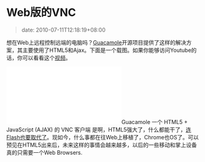 # Web版的VNC
>date: 2010-07-11T12:18:19+08:00


想在Web上远程控制远端的电脑吗？[Guacamole](http://guacamole.sourceforge.net/)开源项目提供了这样的解决方案，其主要使用了HTML5和Ajax。下面是一个载图。如果你能够访问Youtube的话，你可以看看这个[视频](https://www.youtube.com/watch?v=Oag4EUlpL4c&feature=player_embedded)。


[![](/assets/images/sourceforge.net/dbimage.php "Guacamole")](http://guacamole.sourceforge.net/)Guacamole 一个 HTML5 + JavaScript (AJAX) 的 VNC 客户端
是啊，HTML5强大了，什么都能干了，[连Flash也要取代了](https://coolshell.cn/articles/2497.html)。现如今，什么事都在往Web上移植了，Chrome也OS了。可以预见在HTML5出来后，未来这样的事情会越来越多，以后的一些移动和掌上设备真的只需要一个Web Browsers.


